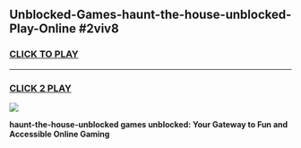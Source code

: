 
## Unblocked-Games-haunt-the-house-unblocked-Play-Online #2viv8
<h3>
<a href="https://news.freeplayer.one?title=haunt-the-house-unblocked&ref=3">CLICK TO PLAY</a></h3>
<hr>

<h3>
<a href="https://news.freeplayer.one?title=haunt-the-house-unblocked&ref=3">CLICK 2 PLAY</a>
  
</h3>

<a href="https://news.freeplayer.one?title=haunt-the-house-unblocked&ref=3"><img src="https://clearcache.store/games.png"></a>


**haunt-the-house-unblocked games unblocked: Your Gateway to Fun and Accessible Online Gaming**
